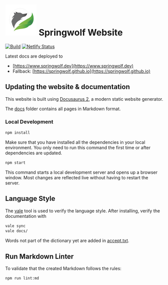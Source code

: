 # <img src="static/img/logo_s.png" alt="Logo" width="100"/> Springwolf Website 
[![Build](https://github.com/springwolf/springwolf.github.io/actions/workflows/build.yml/badge.svg)](https://github.com/springwolf/springwolf.github.io/actions/workflows/build.yml)
[![Netlify Status](https://api.netlify.com/api/v1/badges/8dc370e2-1578-4a72-a729-747929a94400/deploy-status)](https://app.netlify.com/sites/springwolf/deploys)

Latest docs are deployed to
- [https://www.springwolf.dev](https://www.springwolf.dev)
- Fallback: [https://springwolf.github.io](https://springwolf.github.io)

## Updating the website & documentation

This website is built using [Docusaurus 2](https://docusaurus.io/), a modern static website generator.

The [docs](docs) folder contains all pages in Markdown format.

### Local Development

```bash
npm install
```
Make sure that you have installed all the dependencies in your local environment. You only need to run this command the first time
or after dependencies are updated.

```bash
npm start
```

This command starts a local development server and opens up a browser window.
Most changes are reflected live without having to restart the server.

## Language Style

The [vale](https://vale.sh) tool is used to verify the language style.
After installing, verify the documentation with
```bash
vale sync
vale docs/
```

Words not part of the dictionary yet are added in [accept.txt](.github/styles/config/vocabularies/Springwolf/accept.txt).

## Run Markdown Linter

To validate that the created Markdown follows the rules:
```bash
npm run lint:md
```